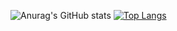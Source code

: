 <!--
**KangJeoungMi/KangJeoungMi** is a ✨ _special_ ✨ repository because its `README.md` (this file) appears on your GitHub profile.

Here are some ideas to get you started:

- 🔭 I’m currently working on ...
- 🌱 I’m currently learning ...
- 👯 I’m looking to collaborate on ...
- 🤔 I’m looking for help with ...
- 💬 Ask me about ...
- 📫 How to reach me: ...
- 😄 Pronouns: ...
- ⚡ Fun fact: ...
-->

![Anurag's GitHub stats](https://github-readme-stats.vercel.app/api?username=KangJeoungMi&show_icons=true&theme=solarized-light)
[![Top Langs](https://github-readme-stats.vercel.app/api/top-langs/?username=KangJeoungMi&layout=compact)](https://github.com/KangJeoungMi/github-readme-stats_icons=true&theme=solarized-light)
